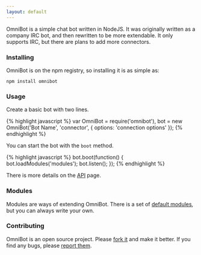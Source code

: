 ```yaml
---
layout: default
---
```

OmniBot is a simple chat bot written in NodeJS. It was originally written as a company IRC bot, and then rewritten to be more extendable. It only supports IRC, but there are plans to add more connectors.

### Installing

OmniBot is on the npm registry, so installing it is as simple as:

	npm install omnibot

### Usage

Create a basic bot with two lines.

{% highlight javascript %}
var OmniBot = require('omnibot'),
	bot = new OmniBot('Bot Name', 'connector', { options: 'connection options' });
{% endhighlight %}

You can start the bot with the `boot` method.

{% highlight javascript %}
bot.boot(function() {
	bot.loadModules('modules');
	bot.listen();
});
{% endhighlight %}

There is more details on the [API](/api/) page.

### Modules

Modules are ways of extending OmniBot. There is a set of [default modules](/modules/), but you can always write your own.

### Contributing

OmniBot is an open source project. Please [fork it](https://github.com/mloberg/OmniBot) and make it better. If you find any bugs, please [report them](https://github.com/mloberg/OmniBot/issues).
